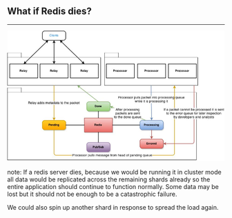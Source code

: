 ##  What if Redis dies?

-------------

![Simple Distributed System](images/simple-distributed-system.jpg)

note:
If a redis server dies, because we would be running it in cluster mode all data would be replicated across the remaining shards already so the entire application should continue to function normally. Some data may be lost but it should not be enough to be a catastrophic failure.

We could also spin up another shard in response to spread the load again.
